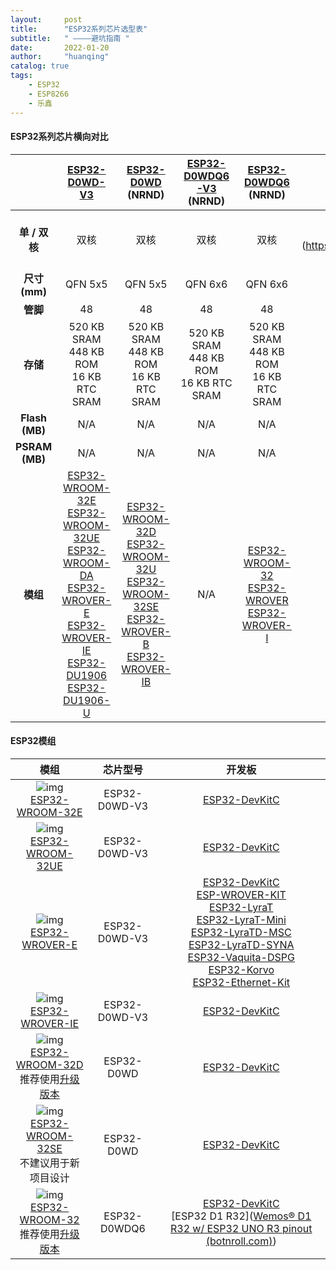 ```yaml
---
layout:     post
title:      "ESP32系列芯片选型表"
subtitle:   " ————避坑指南 "
date:       2022-01-20
author:     "huanqing"
catalog: true
tags:
    - ESP32
    - ESP8266
    - 乐鑫
---
```


#### ESP32系列芯片横向对比

|                | [ESP32-D0WD-V3](https://www.espressif.com/sites/default/files/documentation/esp32_datasheet_cn.pdf) | [ESP32-D0WD](http://espressif.com/sites/default/files/documentation/esp32_datasheet_cn.pdf) (NRND) | [ESP32-D0WDQ6-V3](https://www.espressif.com/sites/default/files/documentation/esp32_datasheet_cn.pdf) (NRND) | [ESP32-D0WDQ6](http://espressif.com/sites/default/files/documentation/esp32_datasheet_cn.pdf) (NRND) | [ESP32-U4WDH](https://www.espressif.com/sites/default/files/documentation/esp32_datasheet_cn.pdf) |
| :------------: | :----------------------------------------------------------: | :----------------------------------------------------------: | :----------------------------------------------------------: | :----------------------------------------------------------: | :----------------------------------------------------------: |
| **单 / 双核**  |                             双核                             |                             双核                             |                             双核                             |                             双核                             | 双核<br/>([PCN-2021-021](https://www.espressif.com/sites/default/files/pcn_downloads/PCN-2021-021 ESP32-U4WDH 升级为双核处理器产品.pdf)) |
| **尺寸 (mm)**  |                           QFN 5x5                            |                           QFN 5x5                            |                           QFN 6x6                            |                           QFN 6x6                            |                           QFN 5x5                            |
|    **管脚**    |                              48                              |                              48                              |                              48                              |                              48                              |                              48                              |
|    **存储**    |        520 KB SRAM<br/>448 KB ROM<br/>16 KB RTC SRAM         |        520 KB SRAM<br/>448 KB ROM<br/>16 KB RTC SRAM         |        520 KB SRAM<br/>448 KB ROM<br/>16 KB RTC SRAM         |        520 KB SRAM<br/>448 KB ROM<br/>16 KB RTC SRAM         |        520 KB SRAM<br/>448 KB ROM<br/>16 KB RTC SRAM         |
| **Flash (MB)** |                             N/A                              |                             N/A                              |                             N/A                              |                             N/A                              |                              4                               |
| **PSRAM (MB)** |                             N/A                              |                             N/A                              |                             N/A                              |                             N/A                              |                             N/A                              |
|    **模组**    | [ESP32-WROOM-32E](https://www.espressif.com/sites/default/files/documentation/esp32-wroom-32e_esp32-wroom-32ue_datasheet_cn.pdf)<br/>[ESP32-WROOM-32UE](https://www.espressif.com/sites/default/files/documentation/esp32-wroom-32e_esp32-wroom-32ue_datasheet_cn.pdf)<br/>[ESP32­-WROOM­-DA](https://www.espressif.com/sites/default/files/documentation/esp32-wroom-da_datasheet_cn.pdf)<br/>[ESP32-WROVER-E](https://www.espressif.com/sites/default/files/documentation/esp32-wrover-e_esp32-wrover-ie_datasheet_cn.pdf)<br/>[ESP32-WROVER-IE](https://www.espressif.com/sites/default/files/documentation/esp32-wrover-e_esp32-wrover-ie_datasheet_cn.pdf)<br/>[ESP32-DU1906](https://www.espressif.com/sites/default/files/documentation/esp32-du1906_esp32-du1906-u_datasheet_cn.pdf)<br/>[ESP32-DU1906-U](https://www.espressif.com/sites/default/files/documentation/esp32-du1906_esp32-du1906-u_datasheet_cn.pdf) | [ESP32-WROOM-32D](https://www.espressif.com/sites/default/files/documentation/esp32-wroom-32d_esp32-wroom-32u_datasheet_cn.pdf)<br/>[ESP32-WROOM-32U](https://www.espressif.com/sites/default/files/documentation/esp32-wroom-32d_esp32-wroom-32u_datasheet_cn.pdf)<br/>[ESP32-WROOM-32SE](https://www.espressif.com/sites/default/files/documentation/esp32-wroom-32se_datasheet_cn.pdf)<br/>[ESP32-WROVER-B](https://www.espressif.com/sites/default/files/documentation/esp32-wrover-b_datasheet_cn.pdf)<br/>[ESP32-WROVER-IB](https://www.espressif.com/sites/default/files/documentation/esp32-wrover-b_datasheet_cn.pdf) |                             N/A                              | [ESP32-WROOM-32](https://www.espressif.com/sites/default/files/documentation/esp32-wroom-32_datasheet_cn.pdf)<br/>[ESP32-WROVER](https://www.espressif.com/sites/default/files/documentation/esp32_wrover_datasheet_cn.pdf)<br/>[ESP32-WROVER-I](https://www.espressif.com/sites/default/files/documentation/esp32_wrover_datasheet_cn.pdf) | [ESP32-MINI-1](https://www.espressif.com/sites/default/files/documentation/esp32-mini-1_datasheet_cn.pdf)<br/>[ESP32-MINI-1U](https://www.espressif.com/sites/default/files/documentation/esp32-mini-1_datasheet_cn.pdf) |



#### ESP32模组

|                             模组                             |   芯片型号    |                            开发板                            |
| :----------------------------------------------------------: | :-----------: | :----------------------------------------------------------: |
| ![img](https://gitee.com/hawkingwu/PicGo/raw/master/ESP32-WROOM-32E_S.png)<br/>[ESP32-WROOM-32E](https://www.espressif.com/sites/default/files/documentation/esp32-wroom-32e_esp32-wroom-32ue_datasheet_cn.pdf) | ESP32-D0WD-V3 | [ESP32-DevKitC](https://www.espressif.com/zh-hans/products/hardware/esp32-devkitc/overview) |
| ![img](https://gitee.com/hawkingwu/PicGo/raw/master/ESP32-WROOM-32UE_S_1.png)<br/>[ESP32-WROOM-32UE](https://www.espressif.com/sites/default/files/documentation/esp32-wroom-32e_esp32-wroom-32ue_datasheet_cn.pdf) | ESP32-D0WD-V3 | [ESP32-DevKitC](https://www.espressif.com/zh-hans/products/hardware/esp32-devkitc/overview) |
| ![img](https://gitee.com/hawkingwu/PicGo/raw/master/ESP32-WROVER-E_S_0.png)<br/>[ESP32-WROVER-E](https://www.espressif.com/sites/default/files/documentation/esp32-wrover-e_esp32-wrover-ie_datasheet_cn.pdf) | ESP32-D0WD-V3 | [ESP32-DevKitC](https://www.espressif.com/zh-hans/products/hardware/esp32-devkitc/overview)<br/>[ESP-WROVER-KIT](https://docs.espressif.com/projects/esp-idf/zh_CN/latest/esp32/hw-reference/esp32/get-started-wrover-kit-v3.html)<br/>[ESP32-LyraT](https://docs.espressif.com/projects/esp-adf/zh_CN/latest/get-started/get-started-esp32-lyrat.html)<br/>[ESP32-LyraT-Mini](https://docs.espressif.com/projects/esp-adf/zh_CN/latest/get-started/get-started-esp32-lyrat-mini.html)<br/>[ESP32-LyraTD-MSC](https://docs.espressif.com/projects/esp-adf/zh_CN/latest/get-started/get-started-esp32-lyratd-msc.html)<br/>[ESP32-LyraTD-SYNA](https://www.espressif.com/sites/default/files/documentation/ESP32-LyraTD-SYNA_User_Guide__CN.pdf)<br/>[ESP32-Vaquita-DSPG](https://github.com/espressif/esp-va-sdk/blob/master/docs/zh_CN/hw-reference/esp32/user-guide-esp32-vaquita-dspg.md)<br/>[ESP32-Korvo](https://github.com/espressif/esp-skainet/blob/master/docs/zh_CN/hw-reference/esp32/user-guide-esp32-korvo-v1.1.md)<br/>[ESP32-Ethernet-Kit](https://docs.espressif.com/projects/esp-idf/en/latest/esp32/hw-reference/esp32/get-started-ethernet-kit.html) |
| ![img](https://gitee.com/hawkingwu/PicGo/raw/master/ESP32-WROVER-IE_S_0.png)<br/>[ESP32-WROVER-IE](https://www.espressif.com/sites/default/files/documentation/esp32-wrover-e_esp32-wrover-ie_datasheet_cn.pdf) | ESP32-D0WD-V3 | [ESP32-DevKitC](https://www.espressif.com/zh-hans/products/hardware/esp32-devkitc/overview) |
| ![img](https://gitee.com/hawkingwu/PicGo/raw/master/ESP32-WROOM-32D_S.png)<br/>[ESP32-WROOM-32D](https://www.espressif.com/sites/default/files/documentation/esp32-wroom-32d_esp32-wroom-32u_datasheet_cn.pdf)<br/>推荐使用[升级版本](https://www.espressif.com/sites/default/files/documentation/esp32-wroom-32e_esp32-wroom-32ue_datasheet_cn.pdf) |  ESP32-D0WD   | [ESP32-DevKitC](https://www.espressif.com/zh-hans/products/hardware/esp32-devkitc/overview) |
| ![img](https://gitee.com/hawkingwu/PicGo/raw/master/ESP32-WROOM-32SE_S_0.png)<br/>[ESP32-WROOM-32SE](https://www.espressif.com/sites/default/files/documentation/esp32-wroom-32se_datasheet_cn.pdf)<br/>不建议用于新项目设计 |  ESP32-D0WD   | [ESP32-DevKitC](https://www.espressif.com/zh-hans/products/hardware/esp32-devkitc/overview) |
| ![img](https://gitee.com/hawkingwu/PicGo/raw/master/ESP32-WROOM-32_S_0.png)<br/>[ESP32-WROOM-32](https://www.espressif.com/sites/default/files/documentation/esp32-wroom-32_datasheet_cn.pdf)<br/>推荐使用[升级版本](https://www.espressif.com/sites/default/files/documentation/esp32-wroom-32e_esp32-wroom-32ue_datasheet_cn.pdf) | ESP32-D0WDQ6  | [ESP32-DevKitC](http://espressif.com/zh-hans/products/hardware/esp32-devkitc/overview)<br/>[ESP32 D1 R32]([Wemos® D1 R32 w/ ESP32 UNO R3 pinout (botnroll.com)](https://www.botnroll.com/en/esp/3639-wemos-d1-r32-w-esp32-uno-r3-pinout.html)) |
